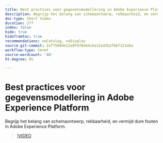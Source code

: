```yaml
---
title: Best practices voor gegevensmodellering in Adobe Experience Platform
description: Begrijp het belang van schemaontwerp, rekbaarheid, en vermijd dure fouten in Adobe Experience Platform.
doc-type: Short Video
duration: 277
index: false
hide: true
hidefromtoc: true
recommendations: noCatalog, noDisplay
source-git-commit: 2af7500de12a9fd78e64c6a12a42b2fbbf121eba
workflow-type: tm+mt
source-wordcount: '48'
ht-degree: 0%

---
```



# Best practices voor gegevensmodellering in Adobe Experience Platform

Begrijp het belang van schemaontwerp, rekbaarheid, en vermijd dure fouten in Adobe Experience Platform.

<!-- 85_S655_3442541_276_best-practices-for-data-modeling-in-adobe-experience-platform -->
>[!VIDEO](https://video.tv.adobe.com/v/3458291/?learn=on&enablevpops=true)
